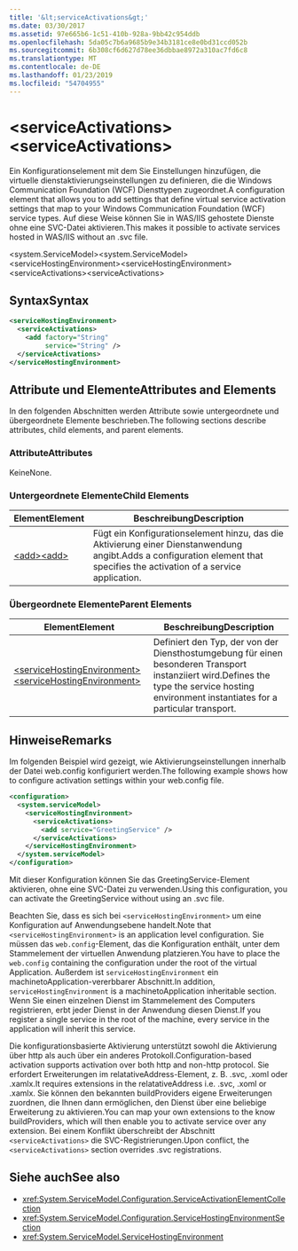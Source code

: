 ```yaml
---
title: '&lt;serviceActivations&gt;'
ms.date: 03/30/2017
ms.assetid: 97e665b6-1c51-410b-928a-9bb42c954ddb
ms.openlocfilehash: 5da05c7b6a9685b9e34b3181ce8e0bd31ccd052b
ms.sourcegitcommit: 6b308cf6d627d78ee36dbbae8972a310ac7fd6c8
ms.translationtype: MT
ms.contentlocale: de-DE
ms.lasthandoff: 01/23/2019
ms.locfileid: "54704955"
---
```

# <a name="ltserviceactivationsgt"></a><span data-ttu-id="0edbd-102">&lt;serviceActivations&gt;</span><span class="sxs-lookup"><span data-stu-id="0edbd-102">&lt;serviceActivations&gt;</span></span>
<span data-ttu-id="0edbd-103">Ein Konfigurationselement mit dem Sie Einstellungen hinzufügen, die virtuelle dienstaktivierungseinstellungen zu definieren, die die Windows Communication Foundation (WCF) Diensttypen zugeordnet.</span><span class="sxs-lookup"><span data-stu-id="0edbd-103">A configuration element that allows you to add settings that define virtual service activation settings that map to your Windows Communication Foundation (WCF) service types.</span></span> <span data-ttu-id="0edbd-104">Auf diese Weise können Sie in WAS/IIS gehostete Dienste ohne eine SVC-Datei aktivieren.</span><span class="sxs-lookup"><span data-stu-id="0edbd-104">This makes it possible to activate services hosted in WAS/IIS without an .svc file.</span></span>  
  
 <span data-ttu-id="0edbd-105">\<system.ServiceModel></span><span class="sxs-lookup"><span data-stu-id="0edbd-105">\<system.ServiceModel></span></span>  
<span data-ttu-id="0edbd-106">\<serviceHostingEnvironment></span><span class="sxs-lookup"><span data-stu-id="0edbd-106">\<serviceHostingEnvironment></span></span>  
<span data-ttu-id="0edbd-107">\<serviceActivations></span><span class="sxs-lookup"><span data-stu-id="0edbd-107">\<serviceActivations></span></span>  
  
## <a name="syntax"></a><span data-ttu-id="0edbd-108">Syntax</span><span class="sxs-lookup"><span data-stu-id="0edbd-108">Syntax</span></span>  
  
```xml  
<serviceHostingEnvironment>
  <serviceActivations>
    <add factory="String"
         service="String" />
  </serviceActivations>
</serviceHostingEnvironment>
```  
  
## <a name="attributes-and-elements"></a><span data-ttu-id="0edbd-109">Attribute und Elemente</span><span class="sxs-lookup"><span data-stu-id="0edbd-109">Attributes and Elements</span></span>  
 <span data-ttu-id="0edbd-110">In den folgenden Abschnitten werden Attribute sowie untergeordnete und übergeordnete Elemente beschrieben.</span><span class="sxs-lookup"><span data-stu-id="0edbd-110">The following sections describe attributes, child elements, and parent elements.</span></span>  
  
### <a name="attributes"></a><span data-ttu-id="0edbd-111">Attribute</span><span class="sxs-lookup"><span data-stu-id="0edbd-111">Attributes</span></span>  
 <span data-ttu-id="0edbd-112">Keine</span><span class="sxs-lookup"><span data-stu-id="0edbd-112">None.</span></span>  
  
### <a name="child-elements"></a><span data-ttu-id="0edbd-113">Untergeordnete Elemente</span><span class="sxs-lookup"><span data-stu-id="0edbd-113">Child Elements</span></span>  
  
|<span data-ttu-id="0edbd-114">Element</span><span class="sxs-lookup"><span data-stu-id="0edbd-114">Element</span></span>|<span data-ttu-id="0edbd-115">Beschreibung</span><span class="sxs-lookup"><span data-stu-id="0edbd-115">Description</span></span>|  
|-------------|-----------------|  
|[<span data-ttu-id="0edbd-116">\<add></span><span class="sxs-lookup"><span data-stu-id="0edbd-116">\<add></span></span>](../../../../../docs/framework/configure-apps/file-schema/wcf/add-of-serviceactivations.md)|<span data-ttu-id="0edbd-117">Fügt ein Konfigurationselement hinzu, das die Aktivierung einer Dienstanwendung angibt.</span><span class="sxs-lookup"><span data-stu-id="0edbd-117">Adds a configuration element that specifies the activation of a service application.</span></span>|  
  
### <a name="parent-elements"></a><span data-ttu-id="0edbd-118">Übergeordnete Elemente</span><span class="sxs-lookup"><span data-stu-id="0edbd-118">Parent Elements</span></span>  
  
|<span data-ttu-id="0edbd-119">Element</span><span class="sxs-lookup"><span data-stu-id="0edbd-119">Element</span></span>|<span data-ttu-id="0edbd-120">Beschreibung</span><span class="sxs-lookup"><span data-stu-id="0edbd-120">Description</span></span>|  
|-------------|-----------------|  
|[<span data-ttu-id="0edbd-121">\<serviceHostingEnvironment></span><span class="sxs-lookup"><span data-stu-id="0edbd-121">\<serviceHostingEnvironment></span></span>](../../../../../docs/framework/configure-apps/file-schema/wcf/servicehostingenvironment.md)|<span data-ttu-id="0edbd-122">Definiert den Typ, der von der Diensthostumgebung für einen besonderen Transport instanziiert wird.</span><span class="sxs-lookup"><span data-stu-id="0edbd-122">Defines the type the service hosting environment instantiates for a particular transport.</span></span>|  
  
## <a name="remarks"></a><span data-ttu-id="0edbd-123">Hinweise</span><span class="sxs-lookup"><span data-stu-id="0edbd-123">Remarks</span></span>  
 <span data-ttu-id="0edbd-124">Im folgenden Beispiel wird gezeigt, wie Aktivierungseinstellungen innerhalb der Datei web.config konfiguriert werden.</span><span class="sxs-lookup"><span data-stu-id="0edbd-124">The following example shows how to configure activation settings within your web.config file.</span></span>  
  
```xml  
<configuration>
  <system.serviceModel>
    <serviceHostingEnvironment>
      <serviceActivations>
        <add service="GreetingService" />
      </serviceActivations>
    </serviceHostingEnvironment>
  </system.serviceModel>
</configuration>
```  
  
 <span data-ttu-id="0edbd-125">Mit dieser Konfiguration können Sie das GreetingService-Element aktivieren, ohne eine SVC-Datei zu verwenden.</span><span class="sxs-lookup"><span data-stu-id="0edbd-125">Using this configuration, you can activate the GreetingService without using an .svc file.</span></span>  
  
 <span data-ttu-id="0edbd-126">Beachten Sie, dass es sich bei `<serviceHostingEnvironment>` um eine Konfiguration auf Anwendungsebene handelt.</span><span class="sxs-lookup"><span data-stu-id="0edbd-126">Note that `<serviceHostingEnvironment>` is an application level configuration.</span></span> <span data-ttu-id="0edbd-127">Sie müssen das `web.config`-Element, das die Konfiguration enthält, unter dem Stammelement der virtuellen Anwendung platzieren.</span><span class="sxs-lookup"><span data-stu-id="0edbd-127">You have to place the `web.config` containing the configuration under the root of the virtual Application.</span></span> <span data-ttu-id="0edbd-128">Außerdem ist `serviceHostingEnvironment` ein machinetoApplication-vererbbarer Abschnitt.</span><span class="sxs-lookup"><span data-stu-id="0edbd-128">In addition, `serviceHostingEnvironment` is a machinetoApplication inheritable section.</span></span> <span data-ttu-id="0edbd-129">Wenn Sie einen einzelnen Dienst im Stammelement des Computers registrieren, erbt jeder Dienst in der Anwendung diesen Dienst.</span><span class="sxs-lookup"><span data-stu-id="0edbd-129">If you register a single service in the root of the machine, every service in the application will inherit this service.</span></span>  
  
 <span data-ttu-id="0edbd-130">Die konfigurationsbasierte Aktivierung unterstützt sowohl die Aktivierung über http als auch über ein anderes Protokoll.</span><span class="sxs-lookup"><span data-stu-id="0edbd-130">Configuration-based activation supports activation over both http and non-http protocol.</span></span> <span data-ttu-id="0edbd-131">Sie erfordert Erweiterungen im relatativeAddress-Element, z. B. .svc, .xoml oder .xamlx.</span><span class="sxs-lookup"><span data-stu-id="0edbd-131">It requires extensions in the relatativeAddress i.e. .svc, .xoml or .xamlx.</span></span> <span data-ttu-id="0edbd-132">Sie können den bekannten buildProviders eigene Erweiterungen zuordnen, die Ihnen dann ermöglichen, den Dienst über eine beliebige Erweiterung zu aktivieren.</span><span class="sxs-lookup"><span data-stu-id="0edbd-132">You can map your own extensions to the know buildProviders, which will then enable you to activate service over any extension.</span></span> <span data-ttu-id="0edbd-133">Bei einem Konflikt überschreibt der Abschnitt `<serviceActivations>` die SVC-Registrierungen.</span><span class="sxs-lookup"><span data-stu-id="0edbd-133">Upon conflict, the `<serviceActivations>` section overrides .svc registrations.</span></span>  
  
## <a name="see-also"></a><span data-ttu-id="0edbd-134">Siehe auch</span><span class="sxs-lookup"><span data-stu-id="0edbd-134">See also</span></span>
- <xref:System.ServiceModel.Configuration.ServiceActivationElementCollection>
- <xref:System.ServiceModel.Configuration.ServiceHostingEnvironmentSection>
- <xref:System.ServiceModel.ServiceHostingEnvironment>
